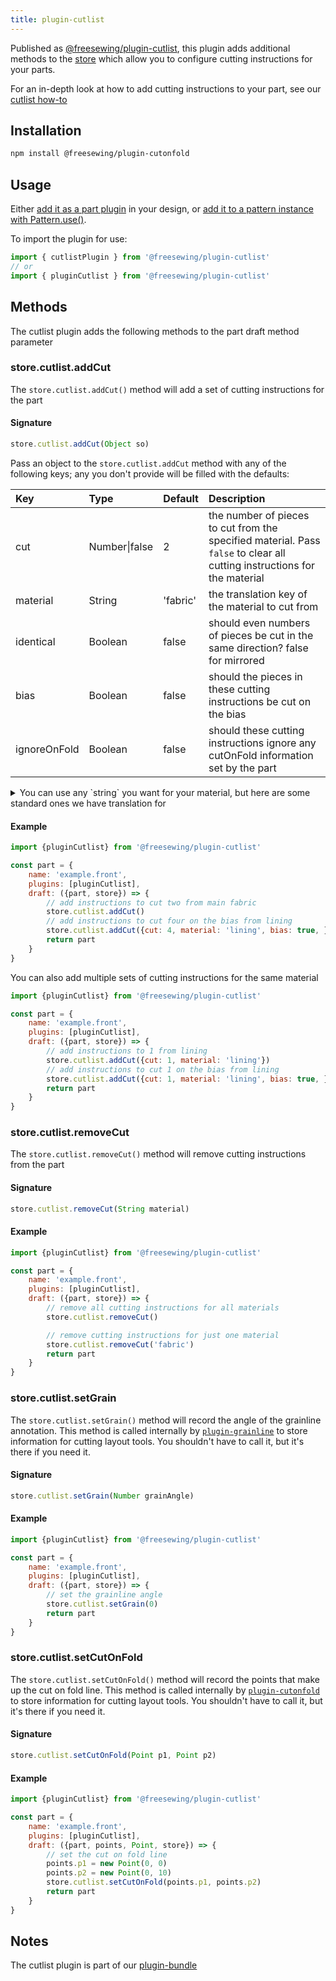 ```yaml
---
title: plugin-cutlist
---
```


Published as [@freesewing/plugin-cutlist][1], this plugin adds additional methods to the [store](/reference/api/store/extend) which allow you to configure cutting instructions for your parts.

<Tip> For an in-depth look at how to add cutting instructions to your part, see our [cutlist how-to](/howtos/design/cutlist) </Tip>

## Installation

```sh
npm install @freesewing/plugin-cutonfold
```

## Usage

Either [add it as a part plugin](/reference/api/part/config/plugins) in your
design, or [add it to a pattern instance with
Pattern.use()](/reference/api/pattern/use).

To import the plugin for use:
```js
import { cutlistPlugin } from '@freesewing/plugin-cutlist'
// or
import { pluginCutlist } from '@freesewing/plugin-cutlist'
```

## Methods

The cutlist plugin adds the following methods to the part draft method parameter

### store.cutlist.addCut

The `store.cutlist.addCut()` method will add a set of cutting instructions for the part

#### Signature
```js
store.cutlist.addCut(Object so)
````

Pass an object to the `store.cutlist.addCut` method with any of the following keys; any you don't provide will be filled with the defaults:

| Key | Type | Default | Description |
| :-- | :--- | :------ | :---------- |
| cut | Number\|false | 2 | the number of pieces to cut from the specified material. Pass `false` to clear all cutting instructions for the material |
| material | String | 'fabric' | the translation key of the material to cut from |
| identical | Boolean | false | should even numbers of pieces be cut in the same direction? false for mirrored |
| bias | Boolean | false | should the pieces in these cutting instructions be cut on the bias |
| ignoreOnFold | Boolean | false | should these cutting instructions ignore any cutOnFold information set by the part |

<Note>
	<details>
		<summary> You can use any `string` you want for your material, but here are some standard ones we have translation for </summary>
		<div>

| Key   | Translation  |
|:--|:--|
| fabric | Main Fabric |
| lining | Lining |
| canvas | Canvas |
| lmhCanavas | Light to Medium Hair Canvas |
| heavyCanvas | Heavyweight Hair Canvas |
| interfacing | Interfacing |
| plastic | Plastic |
| ribbing | Ribbing |

</div>
</details>
</Note>

#### Example

```js
import {pluginCutlist} from '@freesewing/plugin-cutlist'

const part = {
	name: 'example.front',
	plugins: [pluginCutlist],
	draft: ({part, store}) => {
		// add instructions to cut two from main fabric
		store.cutlist.addCut()
		// add instructions to cut four on the bias from lining
		store.cutlist.addCut({cut: 4, material: 'lining', bias: true, })
		return part
	}
}
```

You can also add multiple sets of cutting instructions for the same material
```js
import {pluginCutlist} from '@freesewing/plugin-cutlist'

const part = {
	name: 'example.front',
	plugins: [pluginCutlist],
	draft: ({part, store}) => {
		// add instructions to 1 from lining
		store.cutlist.addCut({cut: 1, material: 'lining'})
		// add instructions to cut 1 on the bias from lining
		store.cutlist.addCut({cut: 1, material: 'lining', bias: true, })
		return part
	}
}
```

### store.cutlist.removeCut

The `store.cutlist.removeCut()` method will remove cutting instructions from the part

#### Signature

```js
store.cutlist.removeCut(String material)
```

#### Example
```js
import {pluginCutlist} from '@freesewing/plugin-cutlist'

const part = {
	name: 'example.front',
	plugins: [pluginCutlist],
	draft: ({part, store}) => {
		// remove all cutting instructions for all materials
		store.cutlist.removeCut()

		// remove cutting instructions for just one material
		store.cutlist.removeCut('fabric')
		return part
	}
}
```
### store.cutlist.setGrain

The `store.cutlist.setGrain()` method will record the angle of the grainline annotation. This method is called internally by [`plugin-grainline`](/reference/plugins/grainline) to store information for cutting layout tools. You shouldn't have to call it, but it's there if you need it.

#### Signature

```js
store.cutlist.setGrain(Number grainAngle)
```

#### Example
```js
import {pluginCutlist} from '@freesewing/plugin-cutlist'

const part = {
	name: 'example.front',
	plugins: [pluginCutlist],
	draft: ({part, store}) => {
		// set the grainline angle
		store.cutlist.setGrain(0)
		return part
	}
}
```

### store.cutlist.setCutOnFold
The `store.cutlist.setCutOnFold()` method will record the points that make up the cut on fold line. This method is called internally by [`plugin-cutonfold`](/reference/plugins/cutonfold) to store information for cutting layout tools. You shouldn't have to call it, but it's there if you need it.

#### Signature

```js
store.cutlist.setCutOnFold(Point p1, Point p2)
```

#### Example
```js
import {pluginCutlist} from '@freesewing/plugin-cutlist'

const part = {
	name: 'example.front',
	plugins: [pluginCutlist],
	draft: ({part, points, Point, store}) => {
		// set the cut on fold line
		points.p1 = new Point(0, 0)
		points.p2 = new Point(0, 10)
		store.cutlist.setCutOnFold(points.p1, points.p2)
		return part
	}
}
```

## Notes

The cutlist plugin is part of our [plugin-bundle](/reference/plugins/bundle)

[1]: https://www.npmjs.com/package/@freesewing/plugin-cutlist
